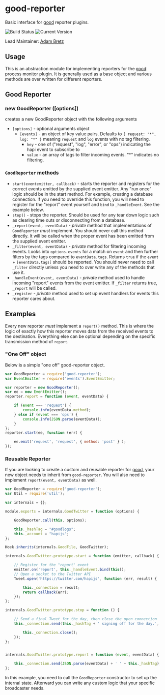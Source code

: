 # good-reporter

Basic interface for [good](https://github.com/hapijs/good) reporter plugins.

![Build Status](https://travis-ci.org/hapijs/good-reporter.svg?branch=master) ![Current Version](https://img.shields.io/npm/v/good-reporter.svg)

Lead Maintainer: [Adam Bretz](https://github.com/arb)

## Usage

This is an abstraction module for implementing reporters for the [good](https://github.com/hapijs/good) process monitor plugin. It is generally used as a base object and various methods are over written for different reporters.

## Good Reporter
### new GoodReporter ([options])

creates a new GoodReporter object with the following arguments
- `[options]` - optional arguments object
	- `[events]` - an object of key value pairs. Defaults to `{ request: "*", log: "*" }` meaning `request` and `log` events with no tag filtering.
		- `key` - one of ("request", "log", "error", or "ops") indicating the hapi event to subscribe to
		- `value` - an array of tags to filter incoming events. "*" indicates no filtering.

### `GoodReporter` methods
- `start(eventemitter, callback)` - starts the reporter and registers for the correct events emitted by the supplied event emitter. Any "run once" logic should be in the start method. For example, creating a database connection. If you need to override this function, you will need to register for the "report" event yourself and `bind` to `_handleEvent`. See the example below.
- `stop()` - stops the reporter. Should be used for any tear down logic such as clearing time outs or disconnecting from a database.
- `_report(event, eventData)` - _private_ method that implementations of `GoodReporter` *must* implement. You should never call this method directly. It will be called when the proper event has been emitted from the supplied event emitter.
- `_filter(event, eventData)` - _private_ method for filtering incoming events. Looks into `options.events` for a match on `event` and then further filters by the tags compared to `eventData.tags`. Returns `true` if the `event` + `[eventData.tags]` should be reported. You should never need to call `_filter` directly unless you need to over write any of the methods that use it.
- `_handleEvent(event, eventData)` - _private_ method used to handle incoming "report" events from the event emitter. If `_filter` returns true, `_report` will be called.
- `_register` - _private_ method used to set up event handlers for events this reporter cares about.

## Examples

Every new reporter *must* implement a `report()` method. This is where the logic of exactly how this reporter moves data from the received events to the destination. Everything else can be optional depending on the specific transmission method of `report`.

### "One Off" object

Below is a simple "one off" good-reporter object.

```javascript
var GoodReporter = require('good-reporter');
var EventEmitter = require('events').EventEmitter;

var reporter = new GoodReporter();
var ee = new EventEmitter();
reporter.report = function (event, eventData) {

    if (event === 'request') {
        console.info(eventData.method);
    } else if (event === 'ops') {
        console.info(JSON.parse(eventData));
    }
};
reporter.start(ee, function (err) {

    ee.emit('request', 'request', { method: 'post' } );
});
```

### Reusable Reporter

If you are looking to create a custom and reusable reporter for [good](https://github.com/hapijs/good), your new object needs to inherit from `good-reporter`. You will also need to implement `report(event, eventData)` as well.

```javascript
var GoodReporter = require('good-reporter');
var Util = require('util');

var internals = {};

module.exports = internals.GoodTwitter = function (options) {

	GoodReporter.call(this, options);

	this._hashTag = "#goodlogs";
	this._account = "hapijs";
};

Hoek.inherits(internals.GoodFile, GoodTwitter);

internals.GoodTwitter.prototype.start = function (emitter, callback) {

    // Register for the "report" event
    emitter.on('report', this._handleEvent.bind(this));
    // Open a socket to the Twitter API
    Tweet.open('https://twitter.com/hapijs', function (err, result) {

        this._connection = result;
        return callback(err);
    });
};

internals.GoodTwitter.prototype.stop = function () {

	// Send a final Tweet for the day, then close the open connection
	this._connection.send(this._hashTag + ' signing off for the day.', function (err) {

	    this._connection.close();
	});
};


internals.GoodTwitter.prototype.report = function (event, eventData) {

	this._connection.send(JSON.parse(eventData) + ' ' + this._hashTag);
};
```

In this example, you need to call the `GoodReporter` constructor to set up the internal state. Afterward you can write any custom logic that your specific broadcaster needs.
